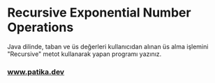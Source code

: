 # Recursive Exponential Number Operations

Java dilinde, taban ve üs değerleri kullanıcıdan alınan üs alma işlemini "Recursive" metot kullanarak yapan programı yazınız.

### www.patika.dev